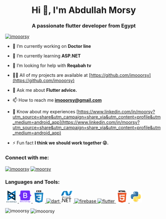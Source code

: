 <h1 align="center">Hi 👋, I'm Abdullah Morsy</h1>
<h3 align="center">A passionate flutter developer from Egypt</h3>

<p align="left"> <a href="https://twitter.com/IMoorsy" target="blank"><img src="https://img.shields.io/twitter/follow/imooorsy?logo=twitter&style=for-the-badge" alt="imooorsy" /></a> </p>

- 🔭 I’m currently working on **Doctor line**

- 🌱 I’m currently learning **ASP.NET**

- 🤝 I’m looking for help with **Reqabah tv**

- 👨‍💻 All of my projects are available at [https://github.com/imooorsy](https://github.com/imooorsy)

- 💬 Ask me about **Flutter advice.**

- 📫 How to reach me **imooorsy@gmail.com**

- 📄 Know about my experiences [https://www.linkedin.com/in/moorsy?utm_source=share&utm_campaign=share_via&utm_content=profile&utm_medium=android_app](https://www.linkedin.com/in/moorsy?utm_source=share&utm_campaign=share_via&utm_content=profile&utm_medium=android_app)

- ⚡ Fun fact **I think we should work together 😜.**

<h3 align="left">Connect with me:</h3>
<p align="left">
<a href="https://twitter.com/imooorsy" target="blank"><img align="center" src="https://raw.githubusercontent.com/rahuldkjain/github-profile-readme-generator/master/src/images/icons/Social/twitter.svg" alt="imooorsy" height="30" width="40" /></a>
<a href="https://linkedin.com/in/moorsy" target="blank"><img align="center" src="https://raw.githubusercontent.com/rahuldkjain/github-profile-readme-generator/master/src/images/icons/Social/linked-in-alt.svg" alt="moorsy" height="30" width="40" /></a>
</p>

<h3 align="left">Languages and Tools:</h3>
<p align="left"> <a href="https://backbonejs.org" target="_blank" rel="noreferrer"> <img src="https://raw.githubusercontent.com/devicons/devicon/master/icons/backbonejs/backbonejs-original-wordmark.svg" alt="backbonejs" width="40" height="40"/> </a> <a href="https://getbootstrap.com" target="_blank" rel="noreferrer"> <img src="https://raw.githubusercontent.com/devicons/devicon/master/icons/bootstrap/bootstrap-plain-wordmark.svg" alt="bootstrap" width="40" height="40"/> </a> <a href="https://www.w3schools.com/css/" target="_blank" rel="noreferrer"> <img src="https://raw.githubusercontent.com/devicons/devicon/master/icons/css3/css3-original-wordmark.svg" alt="css3" width="40" height="40"/> </a> <a href="https://dart.dev" target="_blank" rel="noreferrer"> <img src="https://www.vectorlogo.zone/logos/dartlang/dartlang-icon.svg" alt="dart" width="40" height="40"/> </a> <a href="https://dotnet.microsoft.com/" target="_blank" rel="noreferrer"> <img src="https://raw.githubusercontent.com/devicons/devicon/master/icons/dot-net/dot-net-original-wordmark.svg" alt="dotnet" width="40" height="40"/> </a> <a href="https://firebase.google.com/" target="_blank" rel="noreferrer"> <img src="https://www.vectorlogo.zone/logos/firebase/firebase-icon.svg" alt="firebase" width="40" height="40"/> </a> <a href="https://flutter.dev" target="_blank" rel="noreferrer"> <img src="https://www.vectorlogo.zone/logos/flutterio/flutterio-icon.svg" alt="flutter" width="40" height="40"/> </a> <a href="https://www.w3.org/html/" target="_blank" rel="noreferrer"> <img src="https://raw.githubusercontent.com/devicons/devicon/master/icons/html5/html5-original-wordmark.svg" alt="html5" width="40" height="40"/> </a> <a href="https://www.python.org" target="_blank" rel="noreferrer"> <img src="https://raw.githubusercontent.com/devicons/devicon/master/icons/python/python-original.svg" alt="python" width="40" height="40"/> </a> </p>

<p><img align="left" src="https://github-readme-stats.vercel.app/api/top-langs?username=imooorsy&show_icons=true&locale=en&layout=compact" alt="imooorsy" /></p>

<p>&nbsp;<img align="center" src="https://github-readme-stats.vercel.app/api?username=imooorsy&show_icons=true&locale=en" alt="imooorsy" /></p>
